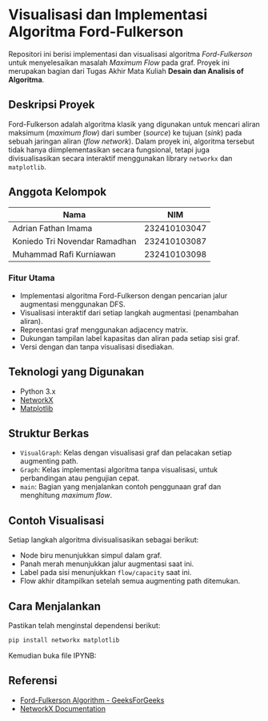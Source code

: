 # Visualisasi dan Implementasi Algoritma Ford-Fulkerson

Repositori ini berisi implementasi dan visualisasi algoritma *Ford-Fulkerson* untuk menyelesaikan masalah *Maximum Flow* pada graf. Proyek ini merupakan bagian dari Tugas Akhir Mata Kuliah **Desain dan Analisis of Algoritma**.

## Deskripsi Proyek

Ford-Fulkerson adalah algoritma klasik yang digunakan untuk mencari aliran maksimum (*maximum flow*) dari sumber (*source*) ke tujuan (*sink*) pada sebuah jaringan aliran (*flow network*). Dalam proyek ini, algoritma tersebut tidak hanya diimplementasikan secara fungsional, tetapi juga divisualisasikan secara interaktif menggunakan library `networkx` dan `matplotlib`.

## Anggota Kelompok

| Nama                          | NIM          |
| ----------------------------- | ------------ |
| Adrian Fathan Imama           | 232410103047 |
| Koniedo Tri Novendar Ramadhan | 232410103087 |
| Muhammad Rafi Kurniawan       | 232410103098 |

### Fitur Utama
- Implementasi algoritma Ford-Fulkerson dengan pencarian jalur augmentasi menggunakan DFS.
- Visualisasi interaktif dari setiap langkah augmentasi (penambahan aliran).
- Representasi graf menggunakan adjacency matrix.
- Dukungan tampilan label kapasitas dan aliran pada setiap sisi graf.
- Versi dengan dan tanpa visualisasi disediakan.


## Teknologi yang Digunakan

- Python 3.x
- [NetworkX](https://networkx.org/)
- [Matplotlib](https://matplotlib.org/)


## Struktur Berkas

- `VisualGraph`: Kelas dengan visualisasi graf dan pelacakan setiap augmenting path.
- `Graph`: Kelas implementasi algoritma tanpa visualisasi, untuk perbandingan atau pengujian cepat.
- `main`: Bagian yang menjalankan contoh penggunaan graf dan menghitung *maximum flow*.

## Contoh Visualisasi

Setiap langkah algoritma divisualisasikan sebagai berikut:
- Node biru menunjukkan simpul dalam graf.
- Panah merah menunjukkan jalur augmentasi saat ini.
- Label pada sisi menunjukkan `flow/capacity` saat ini.
- Flow akhir ditampilkan setelah semua augmenting path ditemukan.

## Cara Menjalankan

Pastikan telah menginstal dependensi berikut:

```bash
pip install networkx matplotlib
````

Kemudian buka file IPYNB:

## Referensi
* [Ford-Fulkerson Algorithm - GeeksForGeeks](https://www.geeksforgeeks.org/ford-fulkerson-algorithm-for-maximum-flow-problem/)
* [NetworkX Documentation](https://networkx.org/documentation/stable/)

